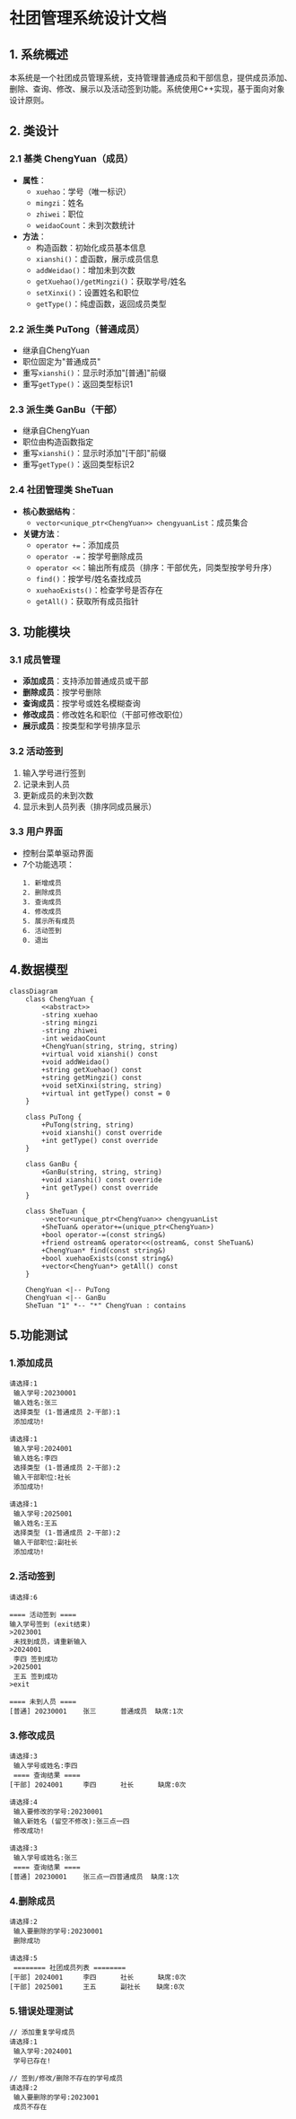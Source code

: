 # 社团管理系统设计文档

## 1. 系统概述
本系统是一个社团成员管理系统，支持管理普通成员和干部信息，提供成员添加、删除、查询、修改、展示以及活动签到功能。系统使用C++实现，基于面向对象设计原则。

## 2. 类设计

### 2.1 基类 ChengYuan（成员）
- **属性**：
  - `xuehao`：学号（唯一标识）
  - `mingzi`：姓名
  - `zhiwei`：职位
  - `weidaoCount`：未到次数统计
- **方法**：
  - 构造函数：初始化成员基本信息
  - `xianshi()`：虚函数，展示成员信息
  - `addWeidao()`：增加未到次数
  - `getXuehao()/getMingzi()`：获取学号/姓名
  - `setXinxi()`：设置姓名和职位
  - `getType()`：纯虚函数，返回成员类型

### 2.2 派生类 PuTong（普通成员）
- 继承自ChengYuan
- 职位固定为"普通成员"
- 重写`xianshi()`：显示时添加"[普通]"前缀
- 重写`getType()`：返回类型标识1

### 2.3 派生类 GanBu（干部）
- 继承自ChengYuan
- 职位由构造函数指定
- 重写`xianshi()`：显示时添加"[干部]"前缀
- 重写`getType()`：返回类型标识2

### 2.4 社团管理类 SheTuan
- **核心数据结构**：
  - `vector<unique_ptr<ChengYuan>> chengyuanList`：成员集合
- **关键方法**：
  - `operator +=`：添加成员
  - `operator -=`：按学号删除成员
  - `operator <<`：输出所有成员（排序：干部优先，同类型按学号升序）
  - `find()`：按学号/姓名查找成员
  - `xuehaoExists()`：检查学号是否存在
  - `getAll()`：获取所有成员指针

## 3. 功能模块

### 3.1 成员管理
- **添加成员**：支持添加普通成员或干部
- **删除成员**：按学号删除
- **查询成员**：按学号或姓名模糊查询
- **修改成员**：修改姓名和职位（干部可修改职位）
- **展示成员**：按类型和学号排序显示

### 3.2 活动签到
1. 输入学号进行签到
2. 记录未到人员
3. 更新成员的未到次数
4. 显示未到人员列表（排序同成员展示）

### 3.3 用户界面
- 控制台菜单驱动界面
- 7个功能选项：
  ```
  1. 新增成员
  2. 删除成员
  3. 查询成员
  4. 修改成员
  5. 展示所有成员
  6. 活动签到
  0. 退出
  ```

## 4.数据模型

```mermaid
classDiagram
    class ChengYuan {
        <<abstract>>
        -string xuehao
        -string mingzi
        -string zhiwei
        -int weidaoCount
        +ChengYuan(string, string, string)
        +virtual void xianshi() const
        +void addWeidao()
        +string getXuehao() const
        +string getMingzi() const
        +void setXinxi(string, string)
        +virtual int getType() const = 0
    }

    class PuTong {
        +PuTong(string, string)
        +void xianshi() const override
        +int getType() const override
    }

    class GanBu {
        +GanBu(string, string, string)
        +void xianshi() const override
        +int getType() const override
    }

    class SheTuan {
        -vector<unique_ptr<ChengYuan>> chengyuanList
        +SheTuan& operator+=(unique_ptr<ChengYuan>)
        +bool operator-=(const string&)
        +friend ostream& operator<<(ostream&, const SheTuan&)
        +ChengYuan* find(const string&)
        +bool xuehaoExists(const string&)
        +vector<ChengYuan*> getAll() const
    }

    ChengYuan <|-- PuTong
    ChengYuan <|-- GanBu
    SheTuan "1" *-- "*" ChengYuan : contains
```

## 5.功能测试

### 1.添加成员
```
请选择:1
 输入学号:20230001
 输入姓名:张三 
 选择类型 (1-普通成员 2-干部):1
 添加成功!

请选择:1
 输入学号:2024001
 输入姓名:李四
 选择类型 (1-普通成员 2-干部):2
 输入干部职位:社长
 添加成功!
 
请选择:1
 输入学号:2025001
 输入姓名:王五
 选择类型 (1-普通成员 2-干部):2
 输入干部职位:副社长
 添加成功!
```

### 2.活动签到
```
请选择:6

==== 活动签到 ====
输入学号签到 (exit结束)
>2023001
 未找到成员，请重新输入
>2024001
 李四 签到成功
>2025001
 王五 签到成功
>exit

==== 未到人员 ====
[普通] 20230001    张三      普通成员  缺席:1次
```

### 3.修改成员
```
请选择:3
 输入学号或姓名:李四
 ==== 查询结果 ====
[干部] 2024001     李四      社长      缺席:0次

请选择:4
 输入要修改的学号:20230001
 输入新姓名 (留空不修改):张三点一四
 修改成功!

请选择:3
 输入学号或姓名:张三
 ==== 查询结果 ====
[普通] 20230001    张三点一四普通成员  缺席:1次
```

### 4.删除成员
```
请选择:2
 输入要删除的学号:20230001
 删除成功
 
请选择:5
 ======== 社团成员列表 ========
[干部] 2024001     李四      社长      缺席:0次
[干部] 2025001     王五      副社长    缺席:0次
```

### 5.错误处理测试
```
// 添加重复学号成员
请选择:1
 输入学号:2024001
 学号已存在!
 
// 签到/修改/删除不存在的学号成员
请选择:2
 输入要删除的学号:2023001
 成员不存在
```
